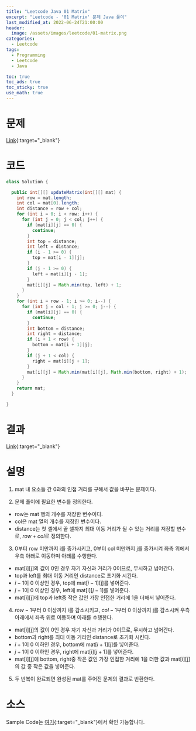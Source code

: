 ```yaml
---
title: "Leetcode Java 01 Matrix"
excerpt: "Leetcode - '01 Matrix' 문제 Java 풀이"
last_modified_at: 2022-06-24T21:00:00
header:
  image: /assets/images/leetcode/01-matrix.png
categories:
  - Leetcode
tags:
  - Programming
  - Leetcode
  - Java

toc: true
toc_ads: true
toc_sticky: true
use_math: true
---
```

# 문제
[Link](https://leetcode.com/problems/01-matrix/){:target="_blank"}

# 코드
```java
class Solution {

  public int[][] updateMatrix(int[][] mat) {
    int row = mat.length;
    int col = mat[0].length;
    int distance = row + col;
    for (int i = 0; i < row; i++) {
      for (int j = 0; j < col; j++) {
        if (mat[i][j] == 0) {
          continue;
        }
        int top = distance;
        int left = distance;
        if (i - 1 >= 0) {
          top = mat[i - 1][j];
        }
        if (j - 1 >= 0) {
          left = mat[i][j - 1];
        }
        mat[i][j] = Math.min(top, left) + 1;
      }
    }
    for (int i = row - 1; i >= 0; i--) {
      for (int j = col - 1; j >= 0; j--) {
        if (mat[i][j] == 0) {
          continue;
        }
        int bottom = distance;
        int right = distance;
        if (i + 1 < row) {
          bottom = mat[i + 1][j];
        }
        if (j + 1 < col) {
          right = mat[i][j + 1];
        }
        mat[i][j] = Math.min(mat[i][j], Math.min(bottom, right) + 1);
      }
    }
    return mat;
  }

}
```

# 결과
[Link](https://leetcode.com/submissions/detail/730077805/){:target="_blank"}

# 설명
1. mat 내 요소들 간 0과의 인접 거리를 구해서 값을 바꾸는 문제이다.

2. 문제 풀이에 필요한 변수를 정의한다.
- row는 mat 행의 개수를 저장한 변수이다.
- col은 mat 열의 개수를 저장한 변수이다.
- distance는 첫 셀에서 끝 셀까지 최대 이동 거리가 될 수 있는 거리를 저장할 변수로, $row + col$로 정의한다.

3. 0부터 row 미만까지 i를 증가시키고, 0부터 col 미만까지 j를 증가시켜 좌측 위에서 우측 아래로 이동하며 아래를 수행한다.
- mat[i][j]의 값이 0인 경우 자기 자신과 거리가 0이므로, 무시하고 넘어간다.
- top과 left를 최대 이동 거리인 distance로 초기화 시킨다.
- $i - 1$이 0 이상인 경우, top에 mat[$i - 1$][j]를 넣어준다.
- $j - 1$이 0 이상인 경우, left에 mat[i][$j - 1$]를 넣어준다.
- mat[i][j]에 top과 left중 작은 값인 가장 인접한 거리에 1을 더해서 넣어준다.

4. $row - 1$부터 0 이상까지 i를 감소시키고, $col - 1$부터 0 이상까지 j를 감소시켜 우측 아래에서 좌측 위로 이동하며 아래를 수행한다.
- mat[i][j]의 값이 0인 경우 자기 자신과 거리가 0이므로, 무시하고 넘어간다.
- bottom과 right를 최대 이동 거리인 distance로 초기화 시킨다.
- $i + 1$이 0 이하인 경우, bottom에 mat[$i + 1$][j]를 넣어준다.
- $j + 1$이 0 이하인 경우, right에 mat[i][$j + 1$]를 넣어준다.
- mat[i][j]에 bottom, right중 작은 값인 가장 인접한 거리에 1을 더한 값과 mat[i][j]의 값 중 작은 값을 넣어준다.

5. 두 반복이 완료되면 완성된 mat를 주어진 문제의 결과로 반환한다.

# 소스
Sample Code는 [여기](https://github.com/GracefulSoul/leetcode/blob/master/src/main/java/gracefulsoul/problems/ZeroOneMatrix.java){:target="_blank"}에서 확인 가능합니다.